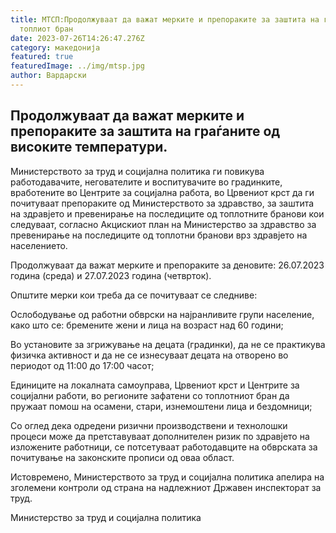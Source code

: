 ```yaml
---
title: МТСП:Продолжуваат да важат мерките и препораките за заштита на граѓаните
  топлиот бран
date: 2023-07-26T14:26:47.276Z
category: македонија
featured: true
featuredImage: ../img/mtsp.jpg
author: Вардарски
---
```

<!--StartFragment-->

## Продолжуваат да важат мерките и препораките за заштита на граѓаните од високите температури.



<!--EndFragment--><!--StartFragment-->

Министерството за труд и социјална политика ги повикува работодавачите, негователите и воспитувачите во градинките, вработените во Центрите за социјална работа, во Црвениот крст да ги почитуваат препораките од Министерството за здравство, за заштита на здравјето и превенирање на последиците од топлотните бранови кои следуваат, согласно Акцискиот план на Министерство за здравство за превенирање на последиците од топлотни бранови врз здравјето на населението.

Продолжуваат да важат мерките и препораките за деновите: 26.07.2023 година (среда) и 27.07.2023 година (четврток).

Општите мерки кои треба да се почитуваат се следниве:

Ослободување од работни обврски на најранливите групи население, како што се: бремените жени и лица на возраст над 60 години;

Во установите за згрижување на децата (градинки), да не се практикува физичка активност и да не се изнесуваат децата на отворено во периодот од 11:00 до 17:00 часот;

Единиците на локалната самоуправа, Црвениот крст и Центрите за социјални работи, во регионите зафатени со топлотниот бран да пружаат помош на осамени, стари, изнемоштени лица и бездомници;

Со оглед дека одредени ризични производствени и технолошки процеси може да претставуваат дополнителен ризик по здравјето на изложените работници, се потсетуваат работодавците на обврската за почитување на законските прописи од оваа област.

Истовремено, Министерството за труд и социјална политика апелира на зголемени контроли од страна на надлежниот Државен инспекторат за труд.

Министерство за труд и социјална политика

<!--EndFragment-->